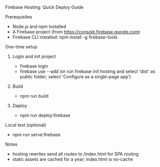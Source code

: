 Firebase Hosting: Quick Deploy Guide

Prerequisites
- Node.js and npm installed
- A Firebase project (from https://console.firebase.google.com)
- Firebase CLI installed: npm install -g firebase-tools

One-time setup
1) Login and init project
   - firebase login
   - firebase use --add <your-project-id>
     (or run firebase init hosting and select 'dist' as public folder; select 'Configure as a single-page app')

2) Build
   - npm run build

3) Deploy
   - npm run deploy:firebase

Local test (optional)
- npm run serve:firebase

Notes
- hosting rewrites send all routes to /index.html for SPA routing
- static assets are cached for a year; index.html is no-cache
